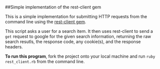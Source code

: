 ##Simple implementation of the rest-client gem

This is a simple implementation for submitting HTTP requests from the command line using the [rest-client gem](https://github.com/rest-client/rest-client). 

This script asks a user for a search item. It then uses rest-client to send a `get` request to google for the given search information, returning the raw search resutls, the response code, any cookie(s), and the response headers. 

**To run this program**, fork the project onto your local machine and run `ruby rest_client.rb` from the command line.

